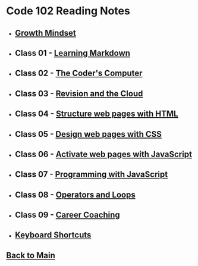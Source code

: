 # Code 102 Reading Notes

* ## [Growth Mindset](Growth_Mindset.md)

* ## Class 01 - [Learning Markdown](Class_01.md)

* ## Class 02 - [The Coder's Computer](Class_02.md)

* ## Class 03 - [Revision and the Cloud](Class_03.md)

* ## Class 04 - [Structure web pages with HTML](Class_04.md)

* ## Class 05 - [Design web pages with CSS](Class_05.md)

* ## Class 06 - [Activate web pages with JavaScript](Class_06.md)

* ## Class 07 - [Programming with JavaScript](Class_07.md)

* ## Class 08 - [Operators and Loops](Class_08.md)

* ## Class 09 - [Career Coaching](Class_09.md)

* ## [Keyboard Shortcuts](Keyboard_Shortcuts.md)

## [Back to Main](/README.md)
